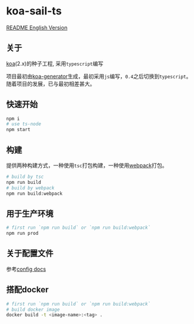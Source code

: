 # koa-sail-ts

[README English Version](README.en.md)

## 关于
[koa](https://github.com/koajs/koa)(2.x)的种子工程, 采用`typescript`编写

项目最初由[koa-generator](https://github.com/17koa/koa-generator)生成，最初采用`js`编写，`0.4`之后切换到`typescript`。随着项目的发展，已与最初相差甚大。

## 快速开始
```bash
npm i
# use ts-node
npm start
```

## 构建

提供两种构建方式，一种使用`tsc`打包构建，一种使用[webpack](https://webpack.github.io/)打包。

```bash
# build by tsc
npm run build
# build by webpack
npm run build:webpack
```

## 用于生产环境
```bash
# first run `npm run build` or `npm run build:webpack`
npm run prod
```

## 关于配置文件
参考[config docs](config-document.md)

## 搭配docker
```bash
# first run `npm run build` or `npm run build:webpack`
# build docker image
docker build -t <image-name>:<tag> .
```
